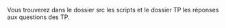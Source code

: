 Vous trouverez  dans le dossier src les scripts et le dossier TP les réponses aux questions des TP.
